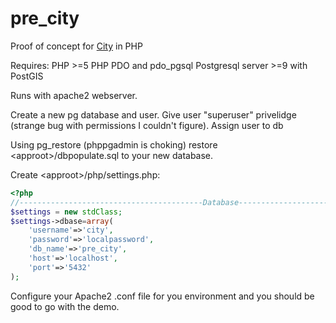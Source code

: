 # pre_city
Proof of concept for [City](https://github.com/Openpoint/City) in PHP

Requires: 
PHP >=5
PHP PDO and pdo_pgsql 
Postgresql server >=9 with PostGIS

Runs with apache2 webserver.

Create a new pg database and user. Give user "superuser" privelidge (strange bug with permissions I couldn't figure). Assign user to db

Using pg_restore (phppgadmin is choking) restore \<approot\>/dbpopulate.sql to your new database.

Create \<approot\>/php/settings.php:

```php
<?php
//-----------------------------------------Database---------------------------------------------------
$settings = new stdClass;
$settings->dbase=array(
    'username'=>'city',
    'password'=>'localpassword',
    'db_name'=>'pre_city',
    'host'=>'localhost',
    'port'=>'5432'
);
```
Configure your Apache2 .conf file for you environment and you should be good to go with the demo.
